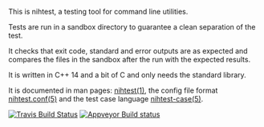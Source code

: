 This is nihtest, a testing tool for command line utilities.

Tests are run in a sandbox directory to guarantee a clean separation of the test.

It checks that exit code, standard and error outputs are as expected and compares the files in the sandbox after the run with the expected results.

It is written in C++ 14 and a bit of C and only needs the standard library.

It is documented in man pages: [nihtest(1)](https://raw.githack.com/nih-at/nihtest/master/man/nihtest.html), the config
file format [nihtest.conf(5)](https://raw.githack.com/nih-at/nihtest/master/man/nihtest.conf.html) and the test
case language [nihtest-case(5)](https://raw.githack.com/nih-at/nihtest/master/man/nihtest-case.html).

[![Travis Build Status](https://travis-ci.com/nih-at/nihtest.svg?branch=master)](https://travis-ci.com/nih-at/nihtest)
[![Appveyor Build status](https://ci.appveyor.com/api/projects/status/15uyho5k9tmlrtyc?svg=true)](https://ci.appveyor.com/project/nih-at/nihtest)
